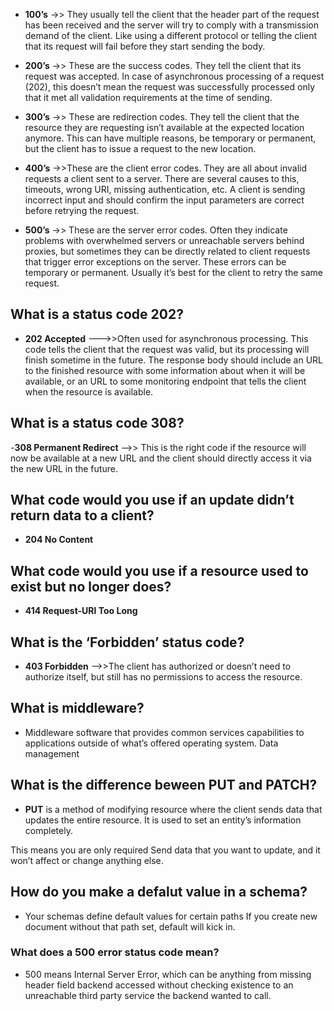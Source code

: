 - **100’s** ->> They usually tell the client that the header part of the request has been received and the server will try to comply with a transmission demand of the client. Like using a different protocol or telling the client that its request will fail before they start sending the body.

- **200’s** ->>  These are the success codes. They tell the client that its request was accepted. In case of asynchronous processing of a request (202), this doesn’t mean the request was successfully processed only that it met all validation requirements at the time of sending.

- **300’s** ->> These are redirection codes. They tell the client that the resource they are requesting isn’t available at the expected location anymore. This can have multiple reasons, be temporary or permanent, but the client has to issue a request to the new location.

- **400’s** ->>These are the client error codes. They are all about invalid requests a client sent to a server. There are several causes to this, timeouts, wrong URI, missing authentication, etc. A client is sending incorrect input and should confirm the input parameters are correct before retrying the request.

- **500’s** ->> These are the server error codes. Often they indicate problems with overwhelmed servers or unreachable servers behind proxies, but sometimes they can be directly related to client requests that trigger error exceptions on the server. These errors can be temporary or permanent. Usually it’s best for the client to retry the same request.

## What is a status code 202?
- **202 Accepted** --->>Often used for asynchronous processing. This code tells the client that the request was valid, but its processing will finish sometime in the future. The response body should include an URL to the finished resource with some information about when it will be available, or an URL to some monitoring endpoint that tells the client when the resource is available.

## What is a status code 308?
-**308 Permanent Redirect** -->> This is the right code if the resource will now be available at a new URL and the client should directly access it via the new URL in the future. 

## What code would you use if an update didn’t return data to a client?
- **204 No Content**

## What code would you use if a resource used to exist but no longer does?
- **414 Request-URI Too Long**

## What is the ‘Forbidden’ status code?
- **403 Forbidden** -->>The client has authorized or doesn’t need to authorize itself, but still has no permissions to access the resource.

## What is middleware?
- Middleware  software that provides common services  capabilities to applications outside of what’s offered  operating system. Data management
## What is the difference beween PUT and PATCH?
- **PUT** is a method of modifying resource where the client sends data that updates the entire resource. It is used to set an entity’s information completely.

This means  you are only required Send data that you want to update, and it won’t affect or change anything else.

## How do you make a defalut value in a schema?
- Your schemas define default values for certain paths If you create  new document without that path set,  default will kick in.

### What does a 500 error status code mean?
- 500 means Internal Server Error, which can be anything from  missing header field   backend accessed without checking existence to an unreachable third party service the backend wanted to call.
